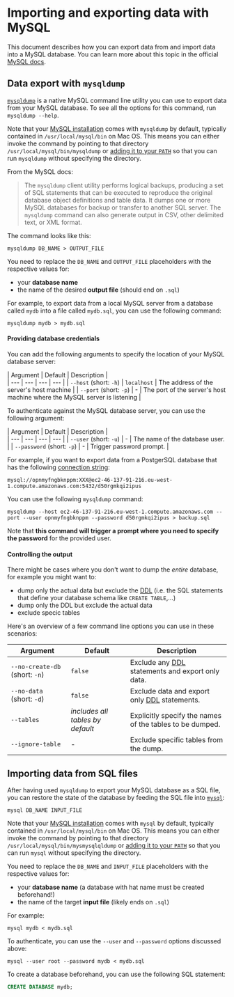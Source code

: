 # Importing and exporting data with MySQL

This document describes how you can export data from and import data into a MySQL database. You can learn more about this topic in the official [MySQL docs](https://dev.mysql.com/doc/refman/8.0/en/mysqldump.html).

## Data export with `mysqldump`

[`mysqldump`](https://dev.mysql.com/doc/refman/8.0/en/mysqldump.html) is a native MySQL command line utility you can use to export data from your MySQL database. To see all the options for this command, run `mysqldump --help`.

Note that your [MySQL installation](https://dev.mysql.com/doc/refman/8.0/en/installing.html) comes with `mysqldump` by default, typically contained in `/usr/local/mysql/bin` on Mac OS. This means you can either invoke the command by pointing to that directory `/usr/local/mysql/bin/mysqldump` or [adding it to your `PATH`](https://stackoverflow.com/questions/30990488/how-do-i-install-command-line-mysql-client-on-mac#answer-35338119) so that you can run `mysqldump` without specifying the directory.

From the MySQL docs: 

> The `mysqldump` client utility performs logical backups, producing a set of SQL statements that can be executed to reproduce the original database object definitions and table data. It dumps one or more MySQL databases for backup or transfer to another SQL server. The `mysqldump` command can also generate output in CSV, other delimited text, or XML format.

The command looks like this:

```psql
mysqldump DB_NAME > OUTPUT_FILE
```

You need to replace the `DB_NAME` and `OUTPUT_FILE` placeholders with the respective values for: 

- your **database name**
- the name of the desired **output file** (should end on `.sql`)

For example, to export data from a local MySQL server from a database called `mydb` into a file called `mydb.sql`, you can use the following command:

```
mysqldump mydb > mydb.sql
```

#### Providing database credentials

You can add the following arguments to specify the location of your MySQL database server:

| Argument | Default | Description |  
| --- | --- | --- | --- |
| `--host` (short: `-h`) | `localhost` | The address of the server's host machine | 
| `--port` (short: `-p`) | - | The port of the server's host machine where the MySQL server is listening | 

To authenticate against the MySQL database server, you can use the following argument:

| Argument | Default | Description |  
| --- | --- | --- | --- |
| `--user` (short: `-u`) | - | The name of the database user. | 
| `--password` (short: `-p`) | - | Trigger password prompt. | 

For example, if you want to export data from a PostgerSQL database that has the following [connection string](../core/connectors/mysql):

```
mysql://opnmyfngbknppm:XXX@ec2-46-137-91-216.eu-west-1.compute.amazonaws.com:5432/d50rgmkqi2ipus
```

You can use the following `mysqldump` command:

```
mysqldump --host ec2-46-137-91-216.eu-west-1.compute.amazonaws.com --port --user opnmyfngbknppm --password d50rgmkqi2ipus > backup.sql
```

Note that **this command will trigger a prompt where you need to specify the password** for the provided user.

#### Controlling the output

There might be cases where you don't want to dump the _entire_ database, for example you might want to:

- dump only the actual data but exclude the [DDL](https://www.postgresql.org/docs/8.4/ddl.html) (i.e. the SQL statements that define your database schema like `CREATE TABLE`,...)
- dump only the DDL but exclude the actual data
- exclude specic tables

Here's an overview of a few command line options you can use in these scenarios:

| Argument | Default | Description |  
| --- | --- | --- |
| `--no-create-db` (short: `-n`) | `false` | Exclude any [DDL](https://www.postgresql.org/docs/8.4/ddl.html) statements and export only data. | 
| `--no-data` (short: `-d`) | `false` | Exclude data and export only [DDL](https://www.postgresql.org/docs/8.4/ddl.html) statements. | 
| `--tables`| _includes all tables by default_ | Explicitly specify the names of the tables to be dumped. | 
| `--ignore-table` | - | Exclude specific tables from the dump. | 

## Importing data from SQL files

After having used `mysqldump` to export your MySQL database as a SQL file, you can restore the state of the database by feeding the SQL file into [`mysql`](https://dev.mysql.com/doc/refman/8.0/en/mysql.html):

```
mysql DB_NAME INPUT_FILE
```

Note that your [MySQL installation](https://dev.mysql.com/doc/refman/8.0/en/installing.html) comes with `mysql` by default, typically contained in `/usr/local/mysql/bin` on Mac OS. This means you can either invoke the command by pointing to that directory `/usr/local/mysql/bin/mysmysqlqldump` or [adding it to your `PATH`](https://stackoverflow.com/questions/30990488/how-do-i-install-command-line-mysql-client-on-mac#answer-35338119) so that you can run `mysql` without specifying the directory.

You need to replace the `DB_NAME` and `INPUT_FILE` placeholders with the respective values for: 

- your **database name** (a database with hat name must be created beforehand!)
- the name of the target **input file** (likely ends on `.sql`)

For example:

```
mysql mydb < mydb.sql
```

To authenticate, you can use the `--user` and `--password` options discussed above:

```
mysql --user root --password mydb < mydb.sql
```

To create a database beforehand, you can use the following SQL statement:

```sql
CREATE DATABASE mydb;
```



